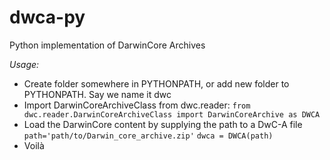 dwca-py
=======

Python implementation of DarwinCore Archives

*Usage:*

- Create folder somewhere in PYTHONPATH, or add new folder to PYTHONPATH. Say we name it dwc
- Import DarwinCoreArchiveClass from dwc.reader:
	``from dwc.reader.DarwinCoreArchiveClass import DarwinCoreArchive as DWCA``
- Load the DarwinCore content by supplying the path to a DwC-A file
	``path='path/to/Darwin_core_archive.zip'``
	``dwca = DWCA(path)``
- Voilà
